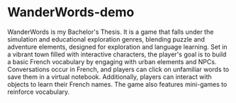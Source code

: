 # WanderWords-demo
WanderWords is my Bachelor's Thesis. It is a game that falls under the simulation and educational exploration genres, blending puzzle and adventure elements, designed for exploration and language learning. Set in a vibrant town filled with interactive characters, the player's goal is to build a basic French vocabulary by engaging with urban elements and NPCs. Conversations occur in French, and players can click on unfamiliar words to save them in a virtual notebook. Additionally, players can interact with objects to learn their French names. The game also features mini-games to reinforce vocabulary.
